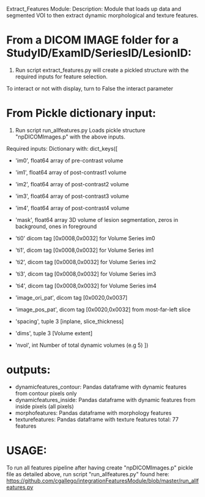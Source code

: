 Extract_Features Module:
Description:
Module that loads up data and segmented VOI to then extract dynamic morphological and texture features.

From a DICOM IMAGE folder for a StudyID/ExamID/SeriesID/LesionID:
===================================
1. Run script extract_features.py
will create a pickled structure with the required inputs for feature selection.

To interact or not with display, turn to False the interact parameter

From Pickle dictionary input:
===================================
1. Run script run_allfeatures.py
Loads pickle structure "npDICOMImages.p" with the above inputs.

Required inputs: Dictionary with:
dict_keys([
* 'im0', 	float64 array of pre-contrast volume
* 'im1', 	float64 array of post-contrast1 volume
* 'im2',	float64 array of post-contrast2 volume 
* 'im3', 	float64 array of post-contrast3 volume
* 'im4', 	float64 array of post-contrast4 volume
* 'mask', float64 array 3D volume of lesion segmentation, zeros in background, ones in foreground 

* 'ti0' 	dicom tag [0x0008,0x0032] for Volume Series im0
* 'ti1', 	dicom tag [0x0008,0x0032] for Volume Series im1
* 'ti2', 	dicom tag [0x0008,0x0032] for Volume Series im2
* 'ti3', 	dicom tag [0x0008,0x0032] for Volume Series im3
* 'ti4', 	dicom tag [0x0008,0x0032] for Volume Series im4
* 'image_ori_pat', 	dicom tag [0x0020,0x0037]
* 'image_pos_pat', 	dicom tag [0x0020,0x0032] from most-far-left slice
* 'spacing', tuple 3	[inplane, slice_thickness]
* 'dims',    tuple 3	[Volume extent]
* 'nvol',    int	Number of total dynamic volumes (e.g 5)
])

outputs:
====
* dynamicfeatures_contour: Pandas dataframe with dynamic features from contour pixels only
* dynamicfeatures_inside: Pandas dataframe with dynamic features from inside pixels (all pixels) 
* morphofeatures: Pandas dataframe with morphology features
* texturefeatures: Pandas dataframe with texture features
total: 77 features


USAGE:
=====
To run all features pipeline after having create "npDICOMImages.p" pickle file as detailed above, run script "run_allfeatures.py" found here: https://github.com/cgallego/integrationFeaturesModule/blob/master/run_allfeatures.py
